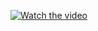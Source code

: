 [![Watch the video](https://img.youtube.com/vi/sI0sD4b7qmU/maxresdefault.jpg)](https://youtu.be/sI0sD4b7qmU)
